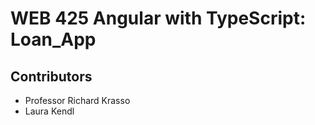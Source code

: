 # WEB 425 Angular with TypeScript: Loan_App
## Contributors
* Professor Richard Krasso
* Laura Kendl
